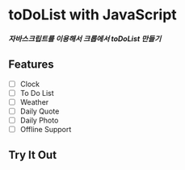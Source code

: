 # toDoList with JavaScript

##### 자바스크립트를 이용해서 크롭에서 toDoList 만들기

## Features

-   [ ] Clock
-   [ ] To Do List
-   [ ] Weather
-   [ ] Daily Quote
-   [ ] Daily Photo
-   [ ] Offline Support

## Try It Out
